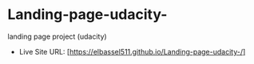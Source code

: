 # Landing-page-udacity-
landing page project (udacity)
- Live Site URL: [https://elbassel511.github.io/Landing-page-udacity-/]
